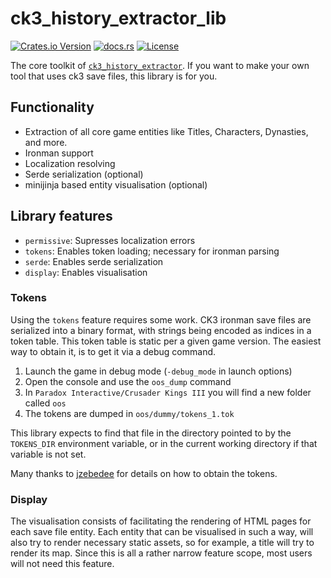# ck3_history_extractor_lib

[![Crates.io Version](https://img.shields.io/crates/v/ck3_history_extractor_lib)](https://crates.io/crates/ck3_history_extractor_lib)
[![docs.rs](https://img.shields.io/docsrs/ck3_history_extractor_lib)](https://docs.rs/ck3_history_extractor_lib)
[![License](https://img.shields.io/crates/l/ck3_history_extractor_lib)](../LICENSE)

The core toolkit
of [`ck3_history_extractor`](https://github.com/TCA166/CK3-history-extractor).
If you want to make your own tool that uses ck3 save files, this library is for
you.

## Functionality

- Extraction of all core game entities like Titles, Characters, Dynasties, and more.
- Ironman support
- Localization resolving
- Serde serialization (optional)
- minijinja based entity visualisation (optional)

## Library features

- `permissive`: Supresses localization errors
- `tokens`: Enables token loading; necessary for ironman parsing
- `serde`: Enables serde serialization
- `display`: Enables visualisation

### Tokens

Using the `tokens` feature requires some work.
CK3 ironman save files are serialized into a binary format, with strings
being encoded as indices in a token table. This token table is static per a
given game version. The easiest way to obtain it, is to get it via a debug
command.

1. Launch the game in debug mode (`-debug_mode` in launch options)
2. Open the console and use the `oos_dump` command
3. In `Paradox Interactive/Crusader Kings III` you will find a new folder called
   `oos`
4. The tokens are dumped in `oos/dummy/tokens_1.tok`

This library expects to find that file in the directory pointed to by the
`TOKENS_DIR` environment variable, or in the current working directory if that
variable is not set.

Many thanks to [jzebedee](https://github.com/jzebedee) for details on how to
obtain the tokens.

### Display

The visualisation consists of facilitating the rendering of HTML pages for each
save file entity. Each entity that can be visualised in such a way, will
also try to render necessary static assets, so for example, a title will try to
render its map. Since this is all a rather narrow feature scope, most users
will not need this feature.
